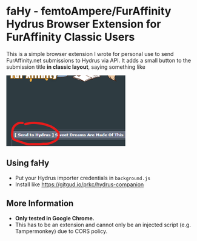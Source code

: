 # faHy - femtoAmpere/FurAffinity Hydrus Browser Extension for FurAffinity Classic Users

This is a simple browser extension I wrote for personal use to send FurAffinity.net submissions to Hydrus via API.
It adds a small button to the submission title **in classic layout**, saying something like

![[ Send to Hydrus ]](images/example.png)

## Using faHy

- Put your Hydrus importer credentials in `background.js`
- Install like <https://gitgud.io/prkc/hydrus-companion>

## More Information

- **Only tested in Google Chrome.**
- This has to be an extension and cannot only be an injected script (e.g. Tampermonkey) due to CORS policy.
